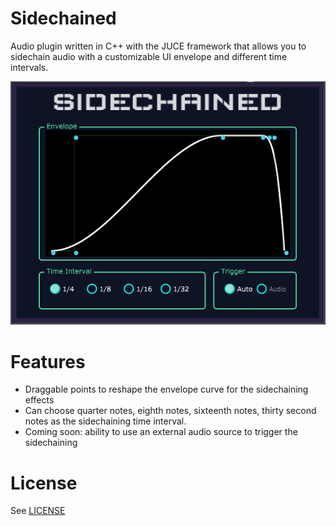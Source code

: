 # Sidechained
Audio plugin written in C++ with the JUCE framework that allows you to sidechain audio with a customizable UI envelope and different time intervals.
<center><img src="images\sidechained2.PNG"/></center>

<h1>Features</h1>
<ul>
  <li>Draggable points to reshape the envelope curve for the sidechaining effects</li>
  <li>Can choose quarter notes, eighth notes, sixteenth notes, thirty second notes as the sidechaining time interval.</li>
  <li>Coming soon: ability to use an external audio source to trigger the sidechaining</li>
</ul>

<h1>License</h1>
See <a href="LICENSE">LICENSE</a>
